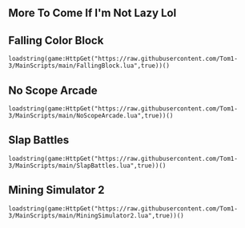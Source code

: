 

## More To Come If I'm Not Lazy Lol




## Falling Color Block

```
loadstring(game:HttpGet("https://raw.githubusercontent.com/Tom1-3/MainScripts/main/FallingBlock.lua",true))()
```

## No Scope Arcade

```
loadstring(game:HttpGet("https://raw.githubusercontent.com/Tom1-3/MainScripts/main/NoScopeArcade.lua",true))()
```

## Slap Battles

```
loadstring(game:HttpGet("https://raw.githubusercontent.com/Tom1-3/MainScripts/main/SlapBattles.lua",true))()
```
## Mining Simulator 2
```
loadstring(game:HttpGet("https://raw.githubusercontent.com/Tom1-3/MainScripts/main/MiningSimulator2.lua",true))()

```
